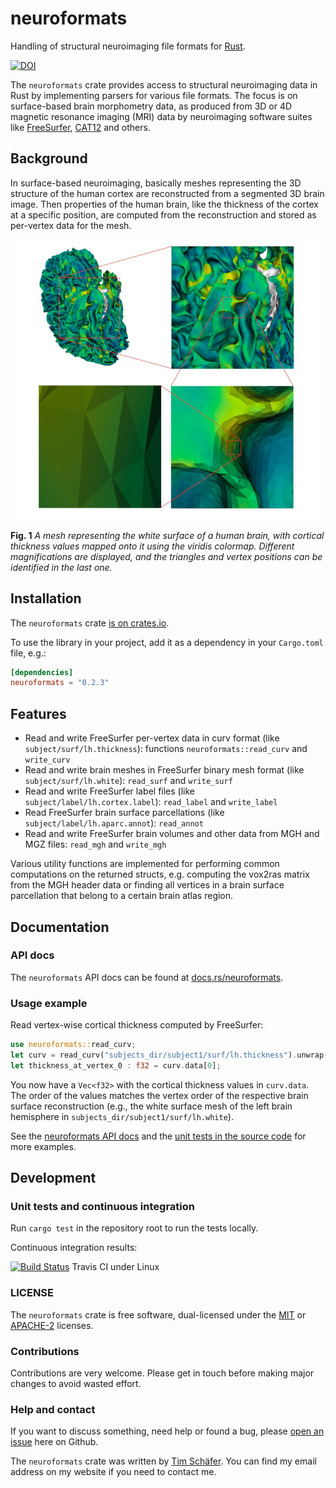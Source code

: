 # neuroformats
Handling of structural neuroimaging file formats for [Rust](https://www.rust-lang.org/).

[![DOI](https://zenodo.org/badge/DOI/10.5281/zenodo.8128102.svg)](https://doi.org/10.5281/zenodo.8128102)

The `neuroformats` crate provides access to structural neuroimaging data in Rust by implementing parsers for various file formats. The focus is on surface-based brain morphometry data, as produced from 3D or 4D magnetic resonance imaging (MRI) data by neuroimaging software suites like [FreeSurfer](http://freesurfer.net/), [CAT12](http://www.neuro.uni-jena.de/cat/) and others.


## Background

In surface-based neuroimaging, basically meshes representing the 3D structure of the human cortex are reconstructed from a segmented 3D brain image. Then properties of the human brain, like the thickness of the cortex at a specific position, are computed from the reconstruction and stored as per-vertex data for the mesh.

![Vis](./resources/img/brainmesh.jpg?raw=true "A mesh representing the white surface of a human brain, with cortical thickness values mapped onto it using the viridis colormap. Different zoom levels are displayed, and the triangles and vertex positions can be identified in the bottom row of images.")

**Fig. 1** *A mesh representing the white surface of a human brain, with cortical thickness values mapped onto it using the viridis colormap. Different magnifications are displayed, and the triangles and vertex positions can be identified in the last one.*


## Installation

The `neuroformats` crate [is on crates.io](https://crates.io/crates/neuroformats).

To use the library in your project, add it as a dependency in your `Cargo.toml` file, e.g.:

```toml
[dependencies]
neuroformats = "0.2.3"
```

## Features

* Read and write FreeSurfer per-vertex data in curv format (like `subject/surf/lh.thickness`): functions `neuroformats::read_curv` and `write_curv`
* Read and write brain meshes in FreeSurfer binary mesh format (like `subject/surf/lh.white`): `read_surf` and `write_surf`
* Read and write FreeSurfer label files (like `subject/label/lh.cortex.label`): `read_label` and `write_label`
* Read FreeSurfer brain surface parcellations (like `subject/label/lh.aparc.annot`): `read_annot`
* Read and write FreeSurfer brain volumes and other data from MGH and MGZ files: `read_mgh` and `write_mgh`

Various utility functions are implemented for performing common computations on the returned structs, e.g. computing the vox2ras matrix from the MGH header data or finding all vertices in a brain surface parcellation that belong to a certain brain atlas region.

## Documentation

### API docs

The `neuroformats` API docs can be found at [docs.rs/neuroformats](https://docs.rs/neuroformats).

### Usage example

Read vertex-wise cortical thickness computed by FreeSurfer:

```rust
use neuroformats::read_curv;
let curv = read_curv("subjects_dir/subject1/surf/lh.thickness").unwrap();
let thickness_at_vertex_0 : f32 = curv.data[0];
```

You now have a `Vec<f32>` with the cortical thickness values in `curv.data`. The order of the values matches the vertex order of the respective brain surface reconstruction (e.g., the white surface mesh of the left brain hemisphere in `subjects_dir/subject1/surf/lh.white`).

See the [neuroformats API docs](https://docs.rs/neuroformats) and the [unit tests in the source code](./src/) for more examples.


## Development

### Unit tests and continuous integration

Run `cargo test` in the repository root to run the tests locally.

Continuous integration results:

[![Build Status](https://travis-ci.org/dfsp-spirit/neuroformats-rs.svg?branch=main)](https://travis-ci.org/dfsp-spirit/neuroformats-rs) Travis CI under Linux

### LICENSE

The `neuroformats` crate is free software, dual-licensed under the [MIT](./LICENSE-MIT) or [APACHE-2](./LICENSE-APACHE2) licenses.

### Contributions

Contributions are very welcome. Please get in touch before making major changes to avoid wasted effort.

### Help and contact

If you want to discuss something, need help or found a bug, please [open an issue](https://github.com/dfsp-spirit/neuroformats-rs/issues) here on Github.

The `neuroformats` crate was written by [Tim Schäfer](http://rcmd.org/ts/). You can find my email address on my website if you need to contact me.
